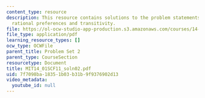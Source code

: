 ```yaml
---
content_type: resource
description: This resource contains solutions to the problem statements related to
  rational preferences and transitivity.
file: https://ol-ocw-studio-app-production.s3.amazonaws.com/courses/14-01sc-principles-of-microeconomics-fall-2011/7f7098ba18351b03b31b9f9376902d13_MIT14_01SCF11_soln02.pdf
file_type: application/pdf
learning_resource_types: []
ocw_type: OCWFile
parent_title: Problem Set 2
parent_type: CourseSection
resourcetype: Document
title: MIT14_01SCF11_soln02.pdf
uid: 7f7098ba-1835-1b03-b31b-9f9376902d13
video_metadata:
  youtube_id: null
---
```

